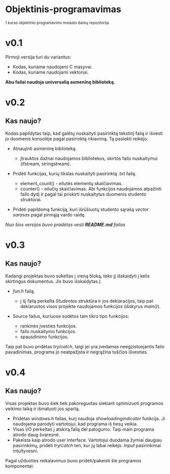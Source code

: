 # Objektinis-programavimas
<sub>1 kurso objektinio programavimo modulio darbų repozitorija.</sub>

# v0.1
Pirmoji versija turi du variantus:

- Kodas, kuriame naudojami C masyvai.
- Kodas, kuriame naudojami vektoriai.

**Abu failai naudoja universalią asmeninę biblioteką.**

# v0.2
## Kas naujo?
Kodas papildytas taip, kad galėtų nuskaityti pasirinktą tekstinį failą ir išvesti jo duomenis konsolėje pagal pasirinktą rikiavimą.
Tą pasiekti reikėjo:

- Atnaujinti asmeninę biblioteką.
  - įtrauktos dažnai naudojamos bibliotekos, skirtos failo nuskaitymui (ifstream, stringstream).

- Pridėti funkcijas, kurių tikslas nuskaityti pasirinktą .txt failą.
  - element_count() - eilutės elementų skaičiavimas. 
  - counter() - eilučių skaičiavimas. Abi funkcijos naudojamos atpažinti failo dydį ir pagal tai priskirti nuskaitytus duomenis studento struktūrai.

- Pridėti papildomą funkciją, kuri išrūšiuotų studento sąrašą *vector<Studentas> sarasas* pagal pirmąją vardo raidę.

*Nuo šios versijos buvo pradėtas vesti ***README.md*** failas*
# v0.3
## Kas naujo?
Kadangi projektas buvo sukeltas į vieną bloką, teko jį išskaidyti į kelis skirtingus dokumentus.
Jis buvo išskaidytas į:

- *fun.h* failą.
  - į šį failą perkelta *Studentas* struktūra ir jos deklaracijos, taip pat deklaruotos visos projekte naudojamos funkcijos (išskyrus *main()*).

- Source failus, kuriuose sudėtos tam tikro tipo funkcijos:
  - rankinės įvesties funkcijos.
  - failo nuskaitymo funkcijos.
  - spausdinimo funkcijos.
  
Taip pat buvo pridėtas *try/catch*, taigi jei yra įvedamas neegzistuojantis failo pavadinimas, programa jo neatpažįsta ir negrąžina tuščios išvesties.
  
# v0.4
## Kas naujo?
Visas projektas buvo šiek tiek pakoreguotas siekiant optimizuoti programos veikimo laiką ir išmatuoti jos spartą. 
- Pridėtas *windows.h* failas, kurį naudoja _showloadingindicator_ funkcija. Ji naudojama parodyti vartotojui, kad programa iš tiesų veikia.
- Visas I/O perkeltas į atskirą failą dėl patogumo. Taip main programa atrodo daug švaresnė.
- Pakeista kaip atrodo user interface. Vartotojui duodama žymiai daugiau pasirinkimų, pridėti *try/catch* ten, kur jų labai reikėjo. *Input* pasirinkimai intuityvesni.

Pagal užduoties reikalavimus buvo pridėti/pakeisti šie programos komponentai:

  
